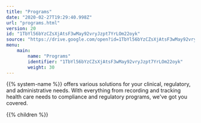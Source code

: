 ```yaml
---
title: "Programs"
date: "2020-02-27T19:29:40.998Z"
url: "programs.html"
version: 20
id: "1TbYl56bYzCZsXjAtsF3wMay92vryJzpt7YrLOm22oyk"
source: "https://drive.google.com/open?id=1TbYl56bYzCZsXjAtsF3wMay92vryJzpt7YrLOm22oyk"
menu:
    main:
        name: "Programs"
        identifier: "1TbYl56bYzCZsXjAtsF3wMay92vryJzpt7YrLOm22oyk"
        weight: 30
---
```









{{% system-name %}} offers various solutions for your clinical, regulatory, and administrative needs. With everything from recording and tracking health care needs to compliance and regulatory programs, we've got you covered.







{{% children %}}

